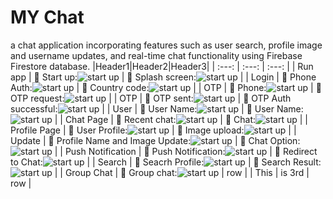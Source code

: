 # MY Chat 
a chat application incorporating features such as user search, profile image and username updates, and real-time chat functionality using Firebase Firestore database.
|Header1|Header2|Header3|
| :---: | :---: | :---: |
| Run app | :pushpin: Start up:![ start up](https://github.com/fatemazohor/MyChat_Android_app/blob/main/chatImage/Screenshot_1.png) | :pushpin: Splash screen:![ start up](https://github.com/fatemazohor/MyChat_Android_app/blob/main/chatImage/Screenshot_2.png) |
| Login | :pushpin: Phone Auth:![ start up](https://github.com/fatemazohor/MyChat_Android_app/blob/main/chatImage/Screenshot_9.png) | :pushpin: Country code:![ start up](https://github.com/fatemazohor/MyChat_Android_app/blob/main/chatImage/Screenshot_10.png) |
| OTP | :pushpin: Phone:![ start up](https://github.com/fatemazohor/MyChat_Android_app/blob/main/chatImage/Screenshot_11.png) | :pushpin: OTP request:![ start up](https://github.com/fatemazohor/MyChat_Android_app/blob/main/chatImage/Screenshot_12.png) |
| OTP | :pushpin: OTP sent:![ start up](https://github.com/fatemazohor/MyChat_Android_app/blob/main/chatImage/Screenshot_13.png) | :pushpin: OTP Auth successful:![ start up](https://github.com/fatemazohor/MyChat_Android_app/blob/main/chatImage/Screenshot_14.png) |
| User | :pushpin: User Name:![ start up](https://github.com/fatemazohor/MyChat_Android_app/blob/main/chatImage/Screenshot_15.png) | :pushpin: User Name:![ start up](https://github.com/fatemazohor/MyChat_Android_app/blob/main/chatImage/Screenshot_16.png) |
| Chat Page | :pushpin: Recent chat:![ start up](https://github.com/fatemazohor/MyChat_Android_app/blob/main/chatImage/Screenshot_23.png) | :pushpin: Chat:![ start up](https://github.com/fatemazohor/MyChat_Android_app/blob/main/chatImage/Screenshot_18.png) |
| Profile Page | :pushpin: User Profile:![ start up](https://github.com/fatemazohor/MyChat_Android_app/blob/main/chatImage/Screenshot_24.png) | :pushpin: Image upload:![ start up](https://github.com/fatemazohor/MyChat_Android_app/blob/main/chatImage/Screenshot_5.png) |
| Update | :pushpin: Profile Name and Image Update:![ start up](https://github.com/fatemazohor/MyChat_Android_app/blob/main/chatImage/Screenshot_25.png) | :pushpin: Chat Option:![ start up](https://github.com/fatemazohor/MyChat_Android_app/blob/main/chatImage/Screenshot_17.png) |
| Push Notification | :pushpin: Push Notification:![ start up](https://github.com/fatemazohor/MyChat_Android_app/blob/main/chatImage/Screenshot_20.png) | :pushpin: Redirect to Chat:![ start up](https://github.com/fatemazohor/MyChat_Android_app/blob/main/chatImage/Screenshot_21.png) |
| Search | :pushpin: Seacrh Profile:![ start up](https://github.com/fatemazohor/MyChat_Android_app/blob/main/chatImage/Screenshot_19.png) | :pushpin: Search Result:![ start up](https://github.com/fatemazohor/MyChat_Android_app/blob/main/chatImage/Screenshot_22.png) |
| Group Chat | :pushpin: Group chat:![ start up](https://github.com/fatemazohor/MyChat_Android_app/blob/main/chatImage/Screenshot_26.png) | row |
| This | is 3rd | row |
